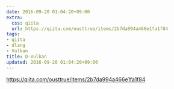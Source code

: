 ```yaml
---
date: 2016-09-20 01:04:20+09:00
extra:
  css: qiita
  url: https://qiita.com/ousttrue/items/2b7da994a466e1fa1f84
tags:
- qiita
- dlang
- Vulkan
title: D-Vulkan
updated: 2016-09-20 01:04:20+09:00
---
```


<https://qiita.com/ousttrue/items/2b7da994a466e1fa1f84>
